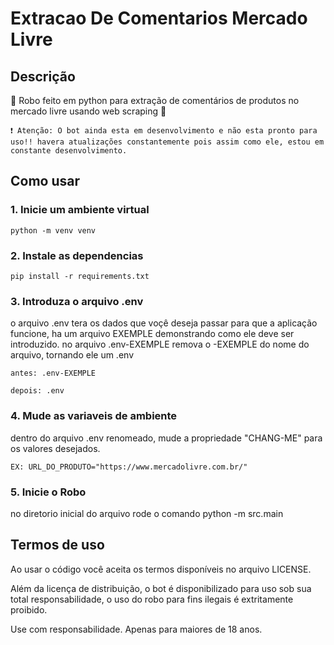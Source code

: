 # Extracao De Comentarios Mercado Livre

## Descrição

🤖 Robo feito em python para extração de comentários de produtos no mercado livre usando web scraping 🤖


    ❗ Atenção: O bot ainda esta em desenvolvimento e não esta pronto para uso!! havera atualizações constantemente pois assim como ele, estou em constante desenvolvimento.

## Como usar

### 1. Inicie um ambiente virtual
    python -m venv venv

### 2. Instale as dependencias
    pip install -r requirements.txt

### 3. Introduza o arquivo .env
o arquivo .env tera os dados que voçê deseja passar para que a aplicação funcione, ha um arquivo EXEMPLE demonstrando como ele deve ser introduzido.
no arquivo .env-EXEMPLE remova o -EXEMPLE do nome do arquivo, tornando ele um .env

    antes: .env-EXEMPLE

    depois: .env

### 4. Mude as variaveis de ambiente

dentro do arquivo .env renomeado, mude a propriedade "CHANG-ME" para os valores desejados.

    EX: URL_DO_PRODUTO="https://www.mercadolivre.com.br/"

### 5. Inicie o Robo

no diretorio inicial do arquivo rode o comando
    python -m src.main

## Termos de uso

Ao usar o código você aceita os termos disponíveis no arquivo LICENSE.

Além da licença de distribuição, o bot é disponibilizado para uso
sob sua total responsabilidade, o uso do robo para fins ilegais
é extritamente proibido.

Use com responsabilidade. Apenas para maiores de 18 anos.
